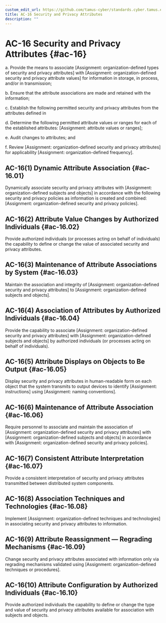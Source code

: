 ```yaml
---
custom_edit_url: https://github.com/tamus-cyber/standards.cyber.tamus.edu/tree/main/content/tamus.edu/TAMUS_profile.xml
title: AC-16 Security and Privacy Attributes
description: ""
---
```


# AC-16 Security and Privacy Attributes {#ac-16}

a. Provide the means to associate [Assignment: organization-defined types of security and privacy attributes] with [Assignment: organization-defined security and privacy attribute values] for information in storage, in process, and/or in transmission;

b. Ensure that the attribute associations are made and retained with the information;

c. Establish the following permitted security and privacy attributes from the attributes defined in 

d. Determine the following permitted attribute values or ranges for each of the established attributes: [Assignment: attribute values or ranges];

e. Audit changes to attributes; and

f. Review [Assignment: organization-defined security and privacy attributes] for applicability [Assignment: organization-defined frequency].

## AC-16(1) Dynamic Attribute Association {#ac-16.01}

Dynamically associate security and privacy attributes with [Assignment: organization-defined subjects and objects] in accordance with the following security and privacy policies as information is created and combined: [Assignment: organization-defined security and privacy policies].

## AC-16(2) Attribute Value Changes by Authorized Individuals {#ac-16.02}

Provide authorized individuals (or processes acting on behalf of individuals) the capability to define or change the value of associated security and privacy attributes.

## AC-16(3) Maintenance of Attribute Associations by System {#ac-16.03}

Maintain the association and integrity of [Assignment: organization-defined security and privacy attributes] to [Assignment: organization-defined subjects and objects].

## AC-16(4) Association of Attributes by Authorized Individuals {#ac-16.04}

Provide the capability to associate [Assignment: organization-defined security and privacy attributes] with [Assignment: organization-defined subjects and objects] by authorized individuals (or processes acting on behalf of individuals).

## AC-16(5) Attribute Displays on Objects to Be Output {#ac-16.05}

Display security and privacy attributes in human-readable form on each object that the system transmits to output devices to identify [Assignment: instructions] using [Assignment: naming conventions].

## AC-16(6) Maintenance of Attribute Association {#ac-16.06}

Require personnel to associate and maintain the association of [Assignment: organization-defined security and privacy attributes] with [Assignment: organization-defined subjects and objects] in accordance with [Assignment: organization-defined security and privacy policies].

## AC-16(7) Consistent Attribute Interpretation {#ac-16.07}

Provide a consistent interpretation of security and privacy attributes transmitted between distributed system components.

## AC-16(8) Association Techniques and Technologies {#ac-16.08}

Implement [Assignment: organization-defined techniques and technologies] in associating security and privacy attributes to information.

## AC-16(9) Attribute Reassignment — Regrading Mechanisms {#ac-16.09}

Change security and privacy attributes associated with information only via regrading mechanisms validated using [Assignment: organization-defined techniques or procedures].

## AC-16(10) Attribute Configuration by Authorized Individuals {#ac-16.10}

Provide authorized individuals the capability to define or change the type and value of security and privacy attributes available for association with subjects and objects.

